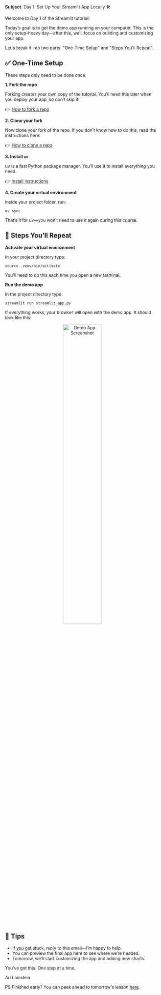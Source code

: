**Subject**: Day 1: Set Up Your Streamlit App Locally 🛠

Welcome to Day 1 of the Streamlit tutorial!

Today’s goal is to get the demo app running on your computer. This is the only setup-heavy day—after this, we’ll focus on building and customizing your app.

Let's break it into two parts: "One-Time Setup" and "Steps You'll Repeat".

## ✅ One-Time Setup

These steps only need to be done once:

**1. Fork the repo**

Forking creates your own copy of the tutorial. You’ll need this later when you deploy your app, so don’t skip it! 

👉 [How to fork a repo](https://docs.github.com/en/pull-requests/collaborating-with-pull-requests/working-with-forks/fork-a-repo)

**2. Clone your fork**

Now clone your fork of the repo. If you don't know how to do this, read the instructions here:

👉 [How to clone a repo](https://docs.github.com/en/repositories/creating-and-managing-repositories/cloning-a-repository)

**3. Install `uv`**

uv is a fast Python package manager. You’ll use it to install everything you need. 

👉 [Install instructions](https://docs.astral.sh/uv/#installation)

**4. Create your virtual environment**

Inside your project folder, run:

`uv sync`

That’s it for uv—you won’t need to use it again during this course.

## 🔁 Steps You’ll Repeat

**Activate your virtual environment**

In your project directory type:

`source .venv/bin/activate`

You'll need to do this each time you open a new terminal.

**Run the demo app**

In the project directory type:

`streamlit run streamlit_app.py`

If everything works, your browser will open with the demo app. It should look like this:

<p align="center">
  <img src="../screenshot-demo-app.png" alt="Demo App Screenshot" width="50%">
</p>

## 🧠 Tips

  * If you get stuck, reply to this email—I’m happy to help.
  * You can preview the final app here to see where we’re headed.
  * Tomorrow, we’ll start customizing the app and adding new charts.

You’ve got this. One step at a time.

Ari Lamstein

PS Finished early? You can peek ahead to tomorrow's lesson [here](https://github.com/arilamstein/streamlit_tutorial/blob/main/emails/day_2.md).